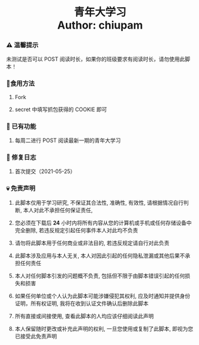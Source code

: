 <h1 align="center">
  青年大学习
  <br>
  Author: chiupam
</h1>

### ⚠ 温馨提示

未测试是否可以 POST 阅读时长，如果你的班级要求有阅读时长，请勿使用此脚本！

### 🥰食用方法

1. Fork

2. secret 中填写抓包获得的 COOKIE 即可

### 👀 已有功能

1. 每周二进行 POST 阅读最新一期的青年大学习

### 📖 修复日志

1. 首次提交（2021-05-25）

### 💀 免责声明

1. 此脚本仅用于学习研究, 不保证其合法性, 准确性, 有效性, 请根据情况自行判断, 本人对此不承担任何保证责任, 

2. 您必须在下载后 **24** 小时内将所有内容从您的计算机或手机或任何存储设备中完全删除, 若违反规定引起任何事件本人对此均不负责

3. 请勿将此脚本用于任何商业或非法目的, 若违反规定请自行对此负责

4. 此脚本涉及应用与本人无关, 本人对因此引起的任何隐私泄漏或其他后果不承担任何责任

5. 本人对任何脚本引发的问题概不负责, 包括但不限于由脚本错误引起的任何损失和损害

6. 如果任何单位或个人认为此脚本可能涉嫌侵犯其权利, 应及时通知并提供身份证明，所有权证明, 我将在收到认证文件确认后删除此脚本

7. 所有直接或间接使用, 查看此脚本的人均应该仔细阅读此声明

8. 本人保留随时更改或补充此声明的权利, 一旦您使用或复制了此脚本, 即视为您已接受此免责声明
